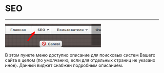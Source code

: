 SEO
==================
------------------
![auto](/static/dmn/markdown/im/seo1.png "")

В этом пункте меню доступно описание для поисковых систем Вашего сайта в целом (по умолчанию, если для отдельных страниц не указано иное). Данный виджет снабжен подробным описанием.